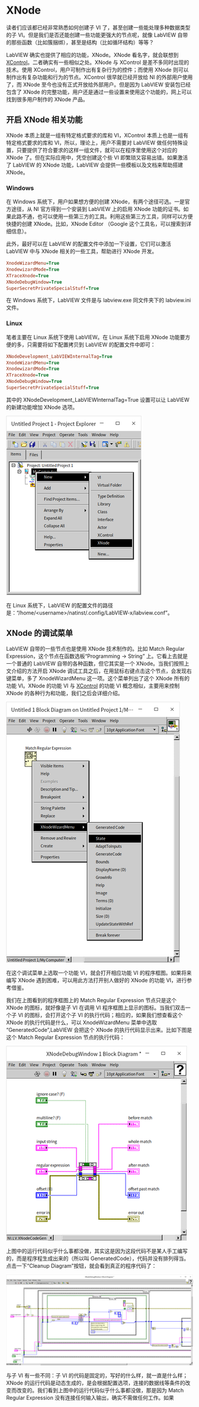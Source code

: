 # XNode

读者们应该都已经非常熟悉如何创建子 VI 了，甚至创建一些能处理多种数据类型的子 VI。但是我们是否还能创建一些功能更强大的节点呢，就像 LabVIEW 自带的那些函数（比如簇捆绑），甚至是结构（比如循环结构）等等？

LabVIEW 确实也提供了相应的功能，XNode。XNode 看名字，就会联想到 [XControl](ui_xcontrol)。二者确实有一些相似之处。XNode 与 XControl 是差不多同时出现的技术。使用 XControl，用户可制作出有复杂行为的控件；而使用 XNode 则可以制作出有复杂功能和行为的节点。XControl 很早就已经开放给 NI 的外部用户使用了，而 XNode 至今也没有正式开放给外部用户。但是因为 LabVIEW 安装包已经包含了 XNode 的完整功能，用户还是通过一些设置来使用这个功能的，网上可以找到很多用户制作的 XNode 产品。

## 开启 XNode 相关功能

XNode 本质上就是一组有特定格式要求的库和 VI，XControl 本质上也是一组有特定格式要求的库和 VI，所以，理论上，用户不需要对 LabVIEW 做任何特殊设置，只要提供了符合要求的这样一组文件，就可以在程序里使用这个对应的 XNode 了。但在实际应用中，凭空创建这个些 VI 即繁琐又容易出错。如果激活了 LabVIEW 的 XNode 功能，LabVIEW 会提供一些模板以及文档来帮助搭建 XNode。

### Windows

在 Windows 系统下，用户如果想方便的创建 XNode，有两个途径可选。一是官方途径，从 NI 官方得到一个安装到 LabVIEW 上的启用 XNode 功能的证书。如果此路不通，也可以使用一些第三方的工具。利用这些第三方工具，同样可以方便快捷的创建 XNode。比如，XNode Editor （Google 这个工具名，可以搜索到详细信息）。

此外，最好可以在 LabVIEW 的配置文件中添加一下设置，它们可以激活 LabVIEW 中与 XNode 相关的一些工具，帮助进行 XNode 开发。

```ini
XnodeWizardMenu=True
XnodewizardMode=True
XTraceXnode=True
XNodeDebugWindow=True
SuperSecretPrivateSpecialStuff=True
```

在 Windows 系统下，LabVIEW 文件是与 labview.exe 同文件夹下的 labview.ini 文件。

### Linux

笔者主要在 Linux 系统下使用 LabVIEW。在 Linux 系统下启用 XNode 功能要方便的多，只需要将如下配置拷贝到 LabVIEW 的配置文件中即可：

```ini
XNodeDevelopment_LabVIEWInternalTag=True
XnodeWizardMenu=True
XnodewizardMode=True
XTraceXnode=True
XNodeDebugWindow=True
SuperSecretPrivateSpecialStuff=True
```

其中的 XNodeDevelopment_LabVIEWInternalTag=True 设置可以让 LabVIEW 的新建功能增加 XNode 选项。

![images_2/z068.png](images_2/z068.png "新建 XNode 选项")

在 Linux 系统下，LabVIEW 的配置文件的路径是：“/home/<username\>/natinst/.config/LabVIEW-x/labview.conf”。

## XNode 的调试菜单

LabVIEW 自带的一些节点也是使用 XNode 技术制作的。比如 Match Regular Expression，这个节点在函数选板“Programming -> String” 上。它看上去就是一个普通的 LabVIEW 自带的各种函数，但它其实是一个 XNode。当我们按照上文介绍的方法开启 XNode 调试工具之后，在用鼠标右键点击这个节点，会发现右键菜单，多了 XnodeWizardMenu 这一项。这个菜单列出了这个 XNode 所有的功能 VI。XNode 的功能 VI 与 [XControl](ui_xcontrol) 的功能 VI 概念相似，主要用来控制 XNode 的各种行为和功能，我们之后会详细介绍。

![images_2/z069.png](images_2/z069.png "XnodeWizardMenu 菜单")

在这个调试菜单上选取一个功能 VI，就会打开相应功能 VI 的程序框图。如果将来编写 XNode 遇到困难，可以用此方法打开别人做好的 XNode 的功能 VI，进行参考借鉴。

我们在上图看到的程序框图上的 Match Regular Expression 节点只是这个 XNode 的图标，就好像是子 VI 在调用 VI 程序框图上显示的图标。当我们双击一个子 VI 的图标，会打开这个子 VI 的执行代码；相应的，如果我们想查看这个 XNode 的执行代码是什么，可以 XnodeWizardMenu 菜单中选取 “GeneratedCode”,LabVIEW 会把这个 XNode 的执行代码显示出来。比如下图是这个 Match Regular Expression 节点的执行代码：

![images_2/z070.png](images_2/z070.png "Match Regular Expression 的执行代码")

上图中的运行代码似乎什么事都没做，其实这是因为这段代码不是某人手工编写的，而是程序程生成出来的（所以叫 GeneratedCode），代码并没有排列得当。点击一下“Cleanup Diagram”按钮，就会看到真正的程序代码了：

![images_2/z071.png](images_2/z071.png "Match Regular Expression 的执行代码")

与子 VI 有一些不同：子 VI 的代码是固定的，写好的什么样，就一直是什么样；XNode 的运行代码是动态生成的，是会根据配置选项，连接的数据线等条件的改变而改变的。我们看到上图中的运行代码似乎什么事都没做，那是因为 Match Regular Expression 没有连接任何输入输出，确实不需做任何工作。如果

